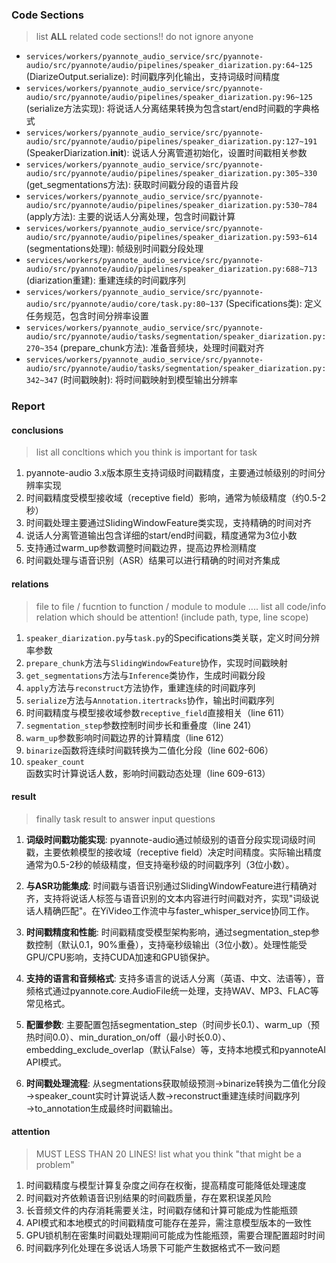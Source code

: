### Code Sections

> list **ALL** related code sections!! do not ignore anyone

- `services/workers/pyannote_audio_service/src/pyannote-audio/src/pyannote/audio/pipelines/speaker_diarization.py:64~125` (DiarizeOutput.serialize): 时间戳序列化输出，支持词级时间精度
- `services/workers/pyannote_audio_service/src/pyannote-audio/src/pyannote/audio/pipelines/speaker_diarization.py:96~125` (serialize方法实现): 将说话人分离结果转换为包含start/end时间戳的字典格式
- `services/workers/pyannote_audio_service/src/pyannote-audio/src/pyannote/audio/pipelines/speaker_diarization.py:127~191` (SpeakerDiarization.__init__): 说话人分离管道初始化，设置时间戳相关参数
- `services/workers/pyannote_audio_service/src/pyannote-audio/src/pyannote/audio/pipelines/speaker_diarization.py:305~330` (get_segmentations方法): 获取时间戳分段的语音片段
- `services/workers/pyannote_audio_service/src/pyannote-audio/src/pyannote/audio/pipelines/speaker_diarization.py:530~784` (apply方法): 主要的说话人分离处理，包含时间戳计算
- `services/workers/pyannote_audio_service/src/pyannote-audio/src/pyannote/audio/pipelines/speaker_diarization.py:593~614` (segmentations处理): 帧级别时间戳分段处理
- `services/workers/pyannote_audio_service/src/pyannote-audio/src/pyannote/audio/pipelines/speaker_diarization.py:688~713` (diarization重建): 重建连续的时间戳序列
- `services/workers/pyannote_audio_service/src/pyannote-audio/src/pyannote/audio/core/task.py:80~137` (Specifications类): 定义任务规范，包含时间分辨率设置
- `services/workers/pyannote_audio_service/src/pyannote-audio/src/pyannote/audio/tasks/segmentation/speaker_diarization.py:270~354` (prepare_chunk方法): 准备音频块，处理时间戳对齐
- `services/workers/pyannote_audio_service/src/pyannote-audio/src/pyannote/audio/tasks/segmentation/speaker_diarization.py:342~347` (时间戳映射): 将时间戳映射到模型输出分辨率

### Report

#### conclusions

> list all concltions which you think is important for task

1. pyannote-audio 3.x版本原生支持词级时间戳精度，主要通过帧级别的时间分辨率实现
2. 时间戳精度受模型接收域（receptive field）影响，通常为帧级精度（约0.5-2秒）
3. 时间戳处理主要通过SlidingWindowFeature类实现，支持精确的时间对齐
4. 说话人分离管道输出包含详细的start/end时间戳，精度通常为3位小数
5. 支持通过warm_up参数调整时间戳边界，提高边界检测精度
6. 时间戳处理与语音识别（ASR）结果可以进行精确的时间对齐集成

#### relations

> file to file / fucntion to function / module to module ....
> list all code/info relation which should be attention! (include path, type, line scope)

1. `speaker_diarization.py`与`task.py`的Specifications类关联，定义时间分辨率参数
2. `prepare_chunk`方法与`SlidingWindowFeature`协作，实现时间戳映射
3. `get_segmentations`方法与`Inference`类协作，生成时间戳分段
4. `apply`方法与`reconstruct`方法协作，重建连续的时间戳序列
5. `serialize`方法与`Annotation.itertracks`协作，输出时间戳序列
6. 时间戳精度与模型接收域参数`receptive_field`直接相关（line 611）
7. `segmentation_step`参数控制时间步长和重叠度（line 241）
8. `warm_up`参数影响时间戳边界的计算精度（line 612）
9. `binarize`函数将连续时间戳转换为二值化分段（line 602-606）
10. `speaker_count`函数实时计算说话人数，影响时间戳动态处理（line 609-613）

#### result

> finally task result to answer input questions

1. **词级时间戳功能实现**: pyannote-audio通过帧级别的语音分段实现词级时间戳，主要依赖模型的接收域（receptive field）决定时间精度。实际输出精度通常为0.5-2秒的帧级精度，但支持毫秒级的时间戳序列（3位小数）。

2. **与ASR功能集成**: 时间戳与语音识别通过SlidingWindowFeature进行精确对齐，支持将说话人标签与语音识别的文本内容进行时间戳对齐，实现"词级说话人精确匹配"。在YiVideo工作流中与faster_whisper_service协同工作。

3. **时间戳精度和性能**: 时间戳精度受模型架构影响，通过segmentation_step参数控制（默认0.1，90%重叠），支持毫秒级输出（3位小数）。处理性能受GPU/CPU影响，支持CUDA加速和GPU锁保护。

4. **支持的语言和音频格式**: 支持多语言的说话人分离（英语、中文、法语等），音频格式通过pyannote.core.AudioFile统一处理，支持WAV、MP3、FLAC等常见格式。

5. **配置参数**: 主要配置包括segmentation_step（时间步长0.1）、warm_up（预热时间0.0）、min_duration_on/off（最小时长0.0）、embedding_exclude_overlap（默认False）等，支持本地模式和pyannoteAI API模式。

6. **时间戳处理流程**: 从segmentations获取帧级预测→binarize转换为二值化分段→speaker_count实时计算说话人数→reconstruct重建连续时间戳序列→to_annotation生成最终时间戳输出。

#### attention

> MUST LESS THAN 20 LINES!
> list what you think "that might be a problem"

1. 时间戳精度与模型计算复杂度之间存在权衡，提高精度可能降低处理速度
2. 时间戳对齐依赖语音识别结果的时间戳质量，存在累积误差风险
3. 长音频文件的内存消耗需要关注，时间戳存储和计算可能成为性能瓶颈
4. API模式和本地模式的时间戳精度可能存在差异，需注意模型版本的一致性
5. GPU锁机制在密集时间戳处理期间可能成为性能瓶颈，需要合理配置超时时间
6. 时间戳序列化处理在多说话人场景下可能产生数据格式不一致问题